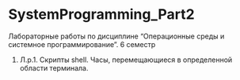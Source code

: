 # SystemProgramming_Part2
Лабораторные работы по дисциплине “Операционные среды и системное программирование”. 6 семестр
1. Л.р.1. Скрипты shell. Часы, перемещающиеся в определенной области терминала.
